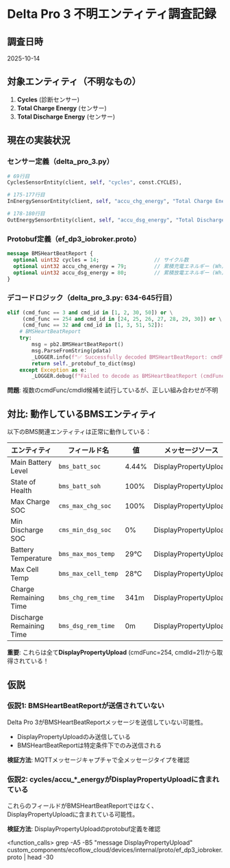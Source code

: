 # Delta Pro 3 不明エンティティ調査記録

## 調査日時
2025-10-14

## 対象エンティティ（不明なもの）
1. **Cycles** (診断センサー)
2. **Total Charge Energy** (センサー)
3. **Total Discharge Energy** (センサー)

## 現在の実装状況

### センサー定義（delta_pro_3.py）
```python
# 69行目
CyclesSensorEntity(client, self, "cycles", const.CYCLES),

# 175-177行目
InEnergySensorEntity(client, self, "accu_chg_energy", "Total Charge Energy"),

# 178-180行目
OutEnergySensorEntity(client, self, "accu_dsg_energy", "Total Discharge Energy"),
```

### Protobuf定義（ef_dp3_iobroker.proto）
```protobuf
message BMSHeartBeatReport {
  optional uint32 cycles = 14;                  // サイクル数
  optional uint32 accu_chg_energy = 79;         // 累積充電エネルギー (Wh)
  optional uint32 accu_dsg_energy = 80;         // 累積放電エネルギー (Wh)
}
```

### デコードロジック（delta_pro_3.py: 634-645行目）
```python
elif (cmd_func == 3 and cmd_id in [1, 2, 30, 50]) or \
     (cmd_func == 254 and cmd_id in [24, 25, 26, 27, 28, 29, 30]) or \
     (cmd_func == 32 and cmd_id in [1, 3, 51, 52]):
    # BMSHeartBeatReport
    try:
        msg = pb2.BMSHeartBeatReport()
        msg.ParseFromString(pdata)
        _LOGGER.info(f"✅ Successfully decoded BMSHeartBeatReport: cmdFunc={cmd_func}, cmdId={cmd_id}")
        return self._protobuf_to_dict(msg)
    except Exception as e:
        _LOGGER.debug(f"Failed to decode as BMSHeartBeatReport (cmdFunc={cmd_func}, cmdId={cmd_id}): {e}")
```

**問題**: 複数のcmdFunc/cmdId候補を試行しているが、正しい組み合わせが不明

## 対比: 動作しているBMSエンティティ

以下のBMS関連エンティティは正常に動作している：

| エンティティ | フィールド名 | 値 | メッセージソース |
|---|---|---|---|
| Main Battery Level | `bms_batt_soc` | 4.44% | DisplayPropertyUpload |
| State of Health | `bms_batt_soh` | 100% | DisplayPropertyUpload |
| Max Charge SOC | `cms_max_chg_soc` | 100% | DisplayPropertyUpload |
| Min Discharge SOC | `cms_min_dsg_soc` | 0% | DisplayPropertyUpload |
| Battery Temperature | `bms_max_mos_temp` | 29°C | DisplayPropertyUpload |
| Max Cell Temp | `bms_max_cell_temp` | 28°C | DisplayPropertyUpload |
| Charge Remaining Time | `bms_chg_rem_time` | 341m | DisplayPropertyUpload |
| Discharge Remaining Time | `bms_dsg_rem_time` | 0m | DisplayPropertyUpload |

**重要**: これらは全て**DisplayPropertyUpload** (cmdFunc=254, cmdId=21)から取得されている！

## 仮説

### 仮説1: BMSHeartBeatReportが送信されていない
Delta Pro 3がBMSHeartBeatReportメッセージを送信していない可能性。
- DisplayPropertyUploadのみ送信している
- BMSHeartBeatReportは特定条件下でのみ送信される

**検証方法**: MQTTメッセージキャプチャで全メッセージタイプを確認

### 仮説2: cycles/accu_*_energyがDisplayPropertyUploadに含まれている
これらのフィールドがBMSHeartBeatReportではなく、DisplayPropertyUploadに含まれている可能性。

**検証方法**: DisplayPropertyUploadのprotobuf定義を確認

<function_calls>
<invoke name="Bash">
<parameter name="command">grep -A5 -B5 "message DisplayPropertyUpload" custom_components/ecoflow_cloud/devices/internal/proto/ef_dp3_iobroker.proto | head -30